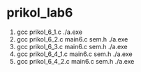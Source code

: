 # prikol_lab6
1. gcc prikol_6_1.c 
./a.exe
2. gcc prikol_6_2.c main6.c sem.h
./a.exe
3. gcc prikol_6_3.c main6.c sem.h
./a.exe
4. gcc prikol_6_4_1.c main6.c sem.h
./a.exe
5. gcc prikol_6_4_2.c main6.c sem.h
./a.exe

